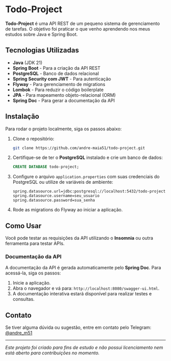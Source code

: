 # Todo-Project

**Todo-Project** é uma API REST de um pequeno sistema de gerenciamento de tarefas. O objetivo foi praticar o que venho aprendendo nos meus estudos sobre Java e Spring Boot.

## Tecnologias Utilizadas

- **Java** (JDK 21)
- **Spring Boot** - Para a criação da API REST
- **PostgreSQL** - Banco de dados relacional
- **Spring Security com JWT** - Para autenticação
- **Flyway** - Para gerenciamento de migrations
- **Lombok** - Para reduzir o código boilerplate
- **JPA** - Para mapeamento objeto-relacional (ORM)
- **Spring Doc** - Para gerar a documentação da API

## Instalação

Para rodar o projeto localmente, siga os passos abaixo:

1. Clone o repositório:
    ```bash
    git clone https://github.com/andre-maia51/todo-project.git
    ```

2. Certifique-se de ter o **PostgreSQL** instalado e crie um banco de dados:
    ```sql
    CREATE DATABASE todo-project;
    ```

3. Configure o arquivo `application.properties` com suas credenciais do PostgreSQL ou utilize de variáveis de ambiente:
    ```
    spring.datasource.url=jdbc:postgresql://localhost:5432/todo-project
    spring.datasource.username=seu_usuario
    spring.datasource.password=sua_senha
    ```

4. Rode as migrations do Flyway ao iniciar a aplicação.
## Como Usar

Você pode testar as requisições da API utilizando o **Insomnia** ou outra ferramenta para testar APIs.

### Documentação da API

A documentação da API é gerada automaticamente pelo **Spring Doc**. Para acessá-la, siga os passos:

1. Inicie a aplicação.
2. Abra o navegador e vá para: `http://localhost:8080/swagger-ui.html`.
3. A documentação interativa estará disponível para realizar testes e consultas.

## Contato

Se tiver alguma dúvida ou sugestão, entre em contato pelo Telegram: [@andre_m51](https://t.me/andre_m51)

---

*Este projeto foi criado para fins de estudo e não possui licenciamento nem está aberto para contribuições no momento.*